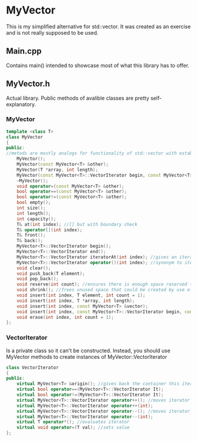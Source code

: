 # MyVector

This is my simplified alternative for std::vector. It was created as an exercise and is not really supposed to be used.

## Main.cpp

Contains main() intended to showcase most of what this library has to offer.

## MyVector.h

Actual library. Public methods of avalible classes are pretty self-explanatory.

### MyVector

```cpp
template <class T>
class MyVector
{
public:
//metods are mostly analogs for functionality of std::vector with established names
    MyVector();
    MyVector(const MyVector<T> &other);
    MyVector(T *array, int length);
    MyVector(const MyVector<T>::VectorIterator begin, const MyVector<T>::VectorIterator end);
    ~MyVector();
    void operator=(const MyVector<T> &other);
    bool operator==(const MyVector<T> &other);
    bool operator!=(const MyVector<T> &other);
    bool empty();
    int size();
    int length();
    int capacity();
    T& at(int index); //[] but with boundary check
    T& operator[](int index);
    T& front();
    T& back();
    MyVector<T>::VectorIterator begin();
    MyVector<T>::VectorIterator end();
    MyVector<T>::VectorIterator iteratorAt(int index); //gives an iterator to an element at desired index
    MyVector<T>::VectorIterator operator()(int index); //synonym to iteratorAt
    void clear();
    void push_back(T element);
    void pop_back();
    void reserve(int count); //ensures there is enough space reserved to contain at least length() + count elements without copying anything to new internal array. Can be used to save time when pushing back known amount of elements. Mostly for internal use
    void shrink(); //frees unused space that could be created by use of reserve. Mostly internal
    void insert(int index, T element, int count = 1);
    void insert(int index, T *array, int length);
    void insert(int index, const MyVector<T> &vector);
    void insert(int index, const MyVector<T>::VectorIterator begin, const MyVector<T>::VectorIterator end);
    void erase(int index, int count = 1);
};
```

### VectorIterator

Is a private class so it can't be constructed. Instead, you should use MyVector methods to create instances of MyVector::VectorIterator

```cpp
class VectorIterator
{
public:
    virtual MyVector<T> &origin(); //gives back the container this iterator was created from
    virtual bool operator==(MyVector<T>::VectorIterator It);
    virtual bool operator!=(MyVector<T>::VectorIterator It);
    virtual MyVector<T>::VectorIterator operator++(); //moves iterator forward
    virtual MyVector<T>::VectorIterator operator++(int);
    virtual MyVector<T>::VectorIterator operator--(); //moves iterator back
    virtual MyVector<T>::VectorIterator operator--(int);
    virtual T operator*(); //evaluates iterator
    virtual void operator=(T val); //sets value
};
```
